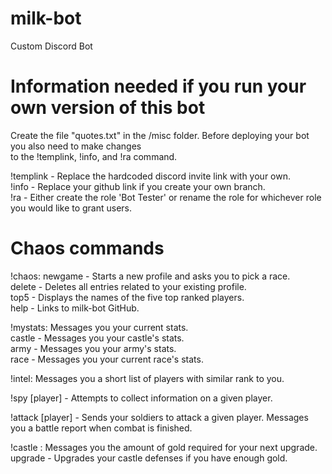 # milk-bot
Custom Discord Bot

# Information needed if you run your own version of this bot #
Create the file "quotes.txt" in the /misc folder. Before deploying your bot you also need to make changes  
to the !templink, !info, and !ra command.  

!templink - Replace the hardcoded discord invite link with your own.  
!info - Replace your github link if you create your own branch.  
!ra - Either create the role 'Bot Tester' or rename the role for whichever role you would like to grant users.  

# Chaos commands
!chaos: 
newgame - Starts a new profile and asks you to pick a race.  
delete - Deletes all entries related to your existing profile.  
top5 - Displays the names of the five top ranked players.  
help - Links to milk-bot GitHub.
        
!mystats: Messages you your current stats.  
          castle - Messages you your castle's stats.  
          army - Messages you your army's stats.  
          race - Messages you your current race's stats.  
           
!intel: Messages you a short list of players with similar rank to you.  

!spy [player] - Attempts to collect information on a given player.  

!attack [player] - Sends your soldiers to attack a given player. Messages you a battle report when combat is finished.  

!castle : Messages you the amount of gold required for your next upgrade.  
          upgrade - Upgrades your castle defenses if you have enough gold.  
